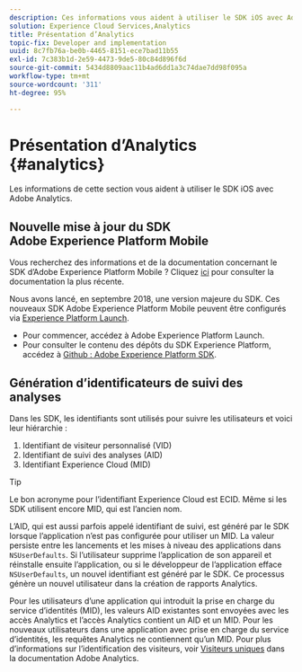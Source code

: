 ```yaml
---
description: Ces informations vous aident à utiliser le SDK iOS avec Adobe Analytics.
solution: Experience Cloud Services,Analytics
title: Présentation d’Analytics
topic-fix: Developer and implementation
uuid: 8c7fb76a-be0b-4465-8151-ece7bad11b55
exl-id: 7c383b1d-2e59-4473-9de5-80c84d896f6d
source-git-commit: 5434d8809aac11b4ad6dd1a3c74dae7dd98f095a
workflow-type: tm+mt
source-wordcount: '311'
ht-degree: 95%

---
```


# Présentation d’Analytics {#analytics}

Les informations de cette section vous aident à utiliser le SDK iOS avec Adobe Analytics.

## Nouvelle mise à jour du SDK Adobe Experience Platform Mobile

Vous recherchez des informations et de la documentation concernant le SDK d’Adobe Experience Platform Mobile ? Cliquez [ici](https://aep-sdks.gitbook.io/docs/) pour consulter la documentation la plus récente.

Nous avons lancé, en septembre 2018, une version majeure du SDK. Ces nouveaux SDK Adobe Experience Platform Mobile peuvent être configurés via [Experience Platform Launch](https://www.adobe.com/fr/experience-platform/launch.html).

* Pour commencer, accédez à Adobe Experience Platform Launch.
* Pour consulter le contenu des dépôts du SDK Experience Platform, accédez à [Github : Adobe Experience Platform SDK](https://github.com/Adobe-Marketing-Cloud/acp-sdks).

## Génération d’identificateurs de suivi des analyses

Dans les SDK, les identifiants sont utilisés pour suivre les utilisateurs et voici leur hiérarchie :

1. Identifiant de visiteur personnalisé (VID)
1. Identifiant de suivi des analyses (AID)
1. Identifiant Experience Cloud (MID)

>[!TIP]
>
>Le bon acronyme pour l’identifiant Experience Cloud est ECID. Même si les SDK utilisent encore MID, qui est l’ancien nom.

L’AID, qui est aussi parfois appelé identifiant de suivi, est généré par le SDK lorsque l’application n’est pas configurée pour utiliser un MID. La valeur persiste entre les lancements et les mises à niveau des applications dans `NSUserDefaults`. Si l’utilisateur supprime l’application de son appareil et réinstalle ensuite l’application, ou si le développeur de l’application efface `NSUserDefaults`, un nouvel identifiant est généré par le SDK. Ce processus génère un nouvel utilisateur dans la création de rapports Analytics.

Pour les utilisateurs d’une application qui introduit la prise en charge du service d’identités (MID), les valeurs AID existantes sont envoyées avec les accès Analytics et l’accès Analytics contient un AID et un MID. Pour les nouveaux utilisateurs dans une application avec prise en charge du service d’identités, les requêtes Analytics ne contiennent qu’un MID. Pour plus d’informations sur l’identification des visiteurs, voir [Visiteurs uniques](https://experienceleague.adobe.com/docs/analytics/components/metrics/unique-visitors.html?lang=fr) dans la documentation Adobe Analytics.
